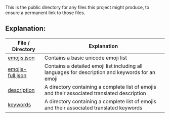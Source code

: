 This is the public directory for any files this project might produce, to ensure a permanent link to those files.

## Explanation:

| File / Directory                       | Explanation                                                                                      |
|----------------------------------------|--------------------------------------------------------------------------------------------------|
| [emojis.json](./emojis.json)           | Contains a basic unicode emoji list                                                              |
| [emojis-full.json](./emojis-full.json) | Contains a detailed emoji list including all languages for description and keywords for an emoji |
| [description](./description)           | A directory containing a complete list of emojis and their associated translated description     |
| [keywords](./keywords)                 | A directory containing a complete list of emojis and their associated translated keywords        |
